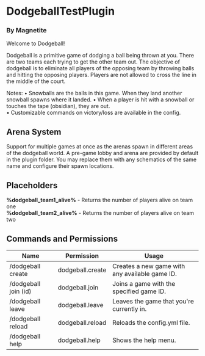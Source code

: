 # DodgeballTestPlugin
### By Magnetite

Welcome to Dodgeball!

Dodgeball is a primitive game of dodging a ball being thrown at you. There are two teams each trying to get the other team out. 
The objective of dodgeball is to eliminate all players of the opposing team by throwing balls and hitting the opposing players.
Players are not allowed to cross the line in the middle of the court. 

Notes: 
    • Snowballs are the balls in this game. When they land another snowball spawns where it landed. 
    • When a player is hit with a snowball or touches the tape (obsidian), they are out.  
    • Customizable commands on victory/loss are available in the config. 

## Arena System
Support for multiple games at once as the arenas spawn in different areas of the dodgeball world. 
A pre-game lobby and arena are provided by default in the plugin folder. You may replace them with any schematics of the same name and configure their spawn locations. 

## Placeholders
**%dodgeball_team1_alive%** - Returns the number of players alive on team one  
**%dodgeball_team2_alive%** - Returns the number of players alive on team two 

## Commands and Permissions

| Name                 | Permission       | Usage                                          |
|----------------------|------------------|------------------------------------------------|
| /dodgeball create    | dodgeball.create | Creates a new game with any available game ID. |
| /dodgeball join (id) | dodgeball.join   | Joins a game with the specified game ID.       |
| /dodgeball leave     | dodgeball.leave  | Leaves the game that you're currently in.      |
| /dodgeball reload    | dodgeball.reload | Reloads the config.yml file.                   |
| /dodgeball help      | dodgeball.help   | Shows the help menu.                           |